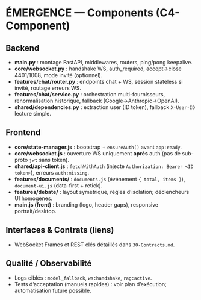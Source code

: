 # ÉMERGENCE — Components (C4-Component)

## Backend
- **main.py** : montage FastAPI, middlewares, routers, ping/pong keepalive.
- **core/websocket.py** : handshake WS, auth_required, accept→close 4401/1008, mode invité (optionnel).
- **features/chat/router.py** : endpoints chat + WS, session stateless si invité, routage erreurs WS.
- **features/chat/service.py** : orchestration multi-fournisseurs, renormalisation historique, fallback (Google→Anthropic→OpenAI).
- **shared/dependencies.py** : extraction user (ID token), fallback `X-User-ID` lecture simple.

## Frontend
- **core/state-manager.js** : bootstrap + `ensureAuth()` avant `app:ready`.
- **core/websocket.js** : ouverture WS uniquement **après** auth (pas de sub-proto `jwt` sans token).
- **shared/api-client.js** : `fetchWithAuth` (injecte `Authorization: Bearer <ID token>`), erreurs `auth:missing`.
- **features/documents/** : `documents.js` (événement `{ total, items }`), `document-ui.js` (data-first + retick).
- **features/debate/** : layout symétrique, règles d’isolation; déclencheurs UI homogènes.
- **main.js (front)** : branding (logo, header gaps), responsive portrait/desktop.

## Interfaces & Contrats (liens)
- WebSocket Frames et REST clés détaillés dans `30-Contracts.md`.

## Qualité / Observabilité
- Logs ciblés : `model_fallback`, `ws:handshake`, `rag:active`.
- Tests d’acceptation (manuels rapides) : voir plan d’exécution; automatisation future possible.
